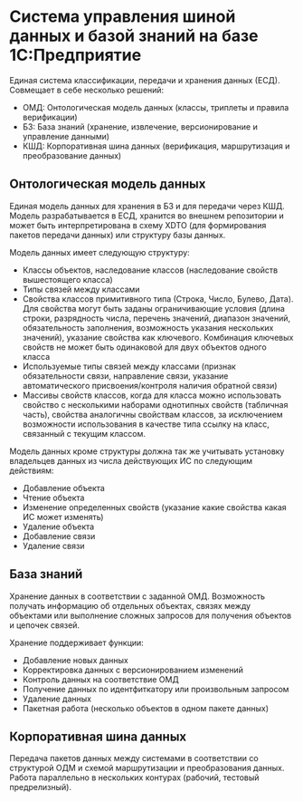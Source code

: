 # Система управления шиной данных и базой знаний на базе 1С:Предприятие
Единая система классификации, передачи и хранения данных (ЕСД). Совмещает в себе несколько решений:
- ОМД: Онтологическая модель данных (классы, триплеты и правила верификации)
- БЗ: База знаний (хранение, извлечение, версионирование и управление данными)
- КШД: Корпоративная шина данных (верификация, маршрутизация и преобразование данных)

## Онтологическая модель данных
Единая модель данных для хранения в БЗ и для передачи через КШД. Модель разрабатывается в ЕСД, хранится во внешнем репозитории и может быть интерпретирована в схему XDTO (для формирования пакетов передачи данных) или структуру базы данных. 

Модель данных имеет следующую структуру:
-	Классы объектов, наследование классов (наследование свойств вышестоящего класса)
-	Типы связей между классами
-	Свойства классов примитивного типа (Строка, Число, Булево, Дата). Для свойства могут быть заданы ограничивающие условия (длина строки, разрядность числа, перечень значений, диапазон значений, обязательность заполнения, возможность указания нескольких значений), указание свойства как ключевого. Комбинация ключевых свойств не может быть одинаковой для двух объектов одного класса
-	Используемые типы связей между классами (признак обязательности связи, направление связи, указание автоматического присвоения/контроля наличия обратной связи)
-	Массивы свойств классов, когда для класса можно использовать свойство с несколькими наборами однотипных свойств (табличная часть), свойства аналогичны свойствам классов, за исключением возможности использования в качестве типа ссылку на класс, связанный с текущим классом.

Модель данных кроме структуры должна так же учитывать установку владельцев данных из числа действующих ИС по следующим действиям:
-	Добавление объекта
-	Чтение объекта
-	Изменение определенных свойств (указание какие свойства какая ИС может изменять)
-	Удаление объекта
-	Добавление связи
-	Удаление связи

## База знаний
Хранение данных в соответствии с заданной ОМД. Возможность получать информацию об отдельных объектах, связях между объектами или выполнение сложных запросов для получения объектов и цепочек связей.

Хранение поддерживает функции:
- Добавление новых данных
- Корректировка данных с версионированием изменений
- Контроль данных на соответствие ОМД
- Получение данных по идентфиткатору или произвольным запросом
- Удаление данных
- Пакетная работа (несколько объектов в одном пакете данных)

## Корпоративная шина данных
Передача пакетов данных между системами в соответствии со структурой ОДМ и схемой маршрутизации и преобразования данных. Работа параллельно в нескольких контурах (рабочий, тестовый предрелизный).
